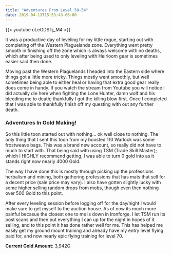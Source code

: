 ```yaml
---
title: "Adventures From Level 50-54"
date: 2019-04-13T15:53:43-06:00
---
```


{{< youtube oLeODSTj_M4 >}}

It was a productive day of leveling for my little rogue, starting out with completing off the Western Plaguelands zone. Everything went pretty smooth in finishing off the zone which is always welcome with no deaths, which after being used to only leveling with Heirloom gear is sometimes easier said then done.

Moving past the Western Plaguelands I headed into the Eastern side where things got a little more tricky. Things mostly went smoothly, but well sometimes being able to either heal or having that extra good gear really does come in handy. If you watch the stream from Youtube you will notice I did actually die here when fighting the Lone Hunter, damn wolf and his bleeding me to death; thankfully I got the killing blow first. Once I completed that I was able to thankfully finish off my questing with out any further death.

### Adventures In Gold Making! ###

So this little toon started out with nothing... ok well close to nothing. The only thing that I sent this toon from my boosted 110 Warlock was some frostweave bags. This was a brand new account, so really did not have to much to start with. That being said with using TSM (Trade Skill Master); which I HIGHLY recommend getting, I was able to turn 0 gold into as it stands right now nearly 4000 Gold.

The way I have done this is mostly through picking up the professions herbalism and mining, both gathering professions that has mats that sell for a decent price (sale price may vary). I also have gotten slightly lucky with some higher selling random drops from mobs, though even then nothing over 500 Gold to this point. 

After every leveling session before logging off for the day/night I would make sure to get myself to the auction house. As of now its much more painful becasue the closest one to me is down in Ironforge. I let TSM run its post scans and then put everything I can up for the night in hopes of it selling, and to this point it has done rather well for me. This has helped me easily get my ground mount training and already have my entry level flying paid for, and now nearly epic flying training for level 70.

<b>Current Gold Amount:</b> 3,942G